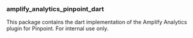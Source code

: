 ### amplify_analytics_pinpoint_dart

This package contains the dart implementation of the Amplify Analytics plugin for Pinpoint. For internal use only. 
